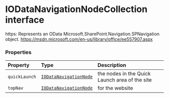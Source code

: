 # IODataNavigationNodeCollection interface





https: 
Represents an OData Microsoft.SharePoint.Navigation.SPNavigation object. 
https://msdn.microsoft.com/en-us/library/office/ee557907.aspx




### Properties

| Property	   | Type	| Description|
|:-------------|:-------|:-----------|
|`quickLaunch`      | [`IODataNavigationNode`](iodatanavigationnode.md) | the nodes in the Quick Launch area of the site |
|`topNav`      | [`IODataNavigationNode`](iodatanavigationnode.md) | for the website |





